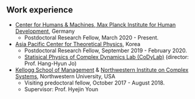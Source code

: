 Work experience
------
* [Center for Humans & Machines, Max Planck Institute for Human Development](https://www.mpib-berlin.mpg.de/chm), Germany
  * Postdoctoral Research Fellow, March 2020 - Present.
* [Asia Pacific Center for Theoretical Physics](https://www.apctp.org/main/index.php), Korea 
  * Postdoctoral Research Fellow, September 2019 - February 2020.
  * [Statisical Physics of Complex Dynamics Lab (CoDyLab)](https://sites.google.com/site/codylab2/) (director: Prof. Hang-Hyun Jo)
* [Kellogg School of Management](https://www.kellogg.northwestern.edu) & [Northwestern Institute on Complex Systems](https://www.nico.northwestern.edu), Northwestern University, USA
  * Visiting predoctoral fellow, October 2017 - August 2018.
  * Supervisor: Prof. Hyejin Youn
